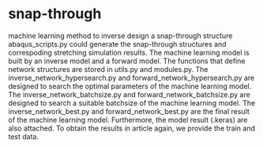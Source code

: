 # snap-through
machine learning method to inverse design a snap-through structure
abaqus_scripts.py could generate the snap-through structures and correspoding stretching simulation results.
The machine learning model is built by an inverse model and a forward model. The functions that define network structures are stored in utils.py and modules.py. The inverse_network_hypersearch.py and forward_network_hypersearch.py are designed to search the optimal parameters of the machine learning model. The inverse_network_batchsize.py and forward_network_batchsize.py are designed to search a suitable batchsize of the machine learning model. The inverse_network_best.py and forward_network_best.py are the final result of the machine learning model. Furthermore, the model result (.keras) are also attached.
To obtain the results in article again, we provide the train and test data.
